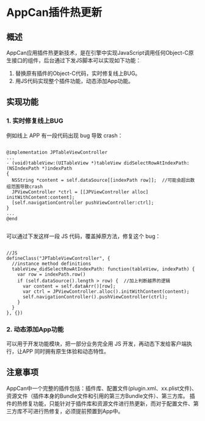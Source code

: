 # AppCan插件热更新

## 概述

AppCan应用插件热更新技术，是在引擎中实现JavaScript调用任何Object-C原生接口的组件，后台通过下发JS脚本可以实现如下功能：
1. 替换原有插件的Object-C代码，实时修复线上BUG。
2. 用JS代码实现整个插件功能，动态添加App功能。

## 实现功能

### 1. 实时修复线上BUG

例如线上 APP 有一段代码出现 bug 导致 crash：

```

@implementation JPTableViewController
...
- (void)tableView:(UITableView *)tableView didSelectRowAtIndexPath:(NSIndexPath *)indexPath
{
  NSString *content = self.dataSource[[indexPath row]];  //可能会超出数组范围导致crash
  JPViewController *ctrl = [[JPViewController alloc] initWithContent:content];
  [self.navigationController pushViewController:ctrl];
}
...
@end


```

可以通过下发这样一段 JS 代码，覆盖掉原方法，修复这个 bug：

```

//JS
defineClass("JPTableViewController", {
  //instance method definitions
  tableView_didSelectRowAtIndexPath: function(tableView, indexPath) {
    var row = indexPath.row()
    if (self.dataSource().length > row) {  //加上判断越界的逻辑
      var content = self.dataArr()[row];
      var ctrl = JPViewController.alloc().initWithContent(content);
      self.navigationController().pushViewController(ctrl);
    }
  }
}, {})

```

### 2. 动态添加App功能

可以用于开发功能模块，把一部分业务完全用 JS 开发，再动态下发给客户端执行，让APP 同时拥有原生体验和动态特性。

## 注意事项

AppCan中一个完整的插件包括：插件库、配置文件(plugin.xml、xx.plist文件)、资源文件（插件本身的Bundle文件和引用的第三方Bundle文件）、第三方库。
插件的热修复功能，只能针对于插件库和资源文件进行热更新，而对于配置文件、第三方库不可进行热修复，必须提前预置到App中。

